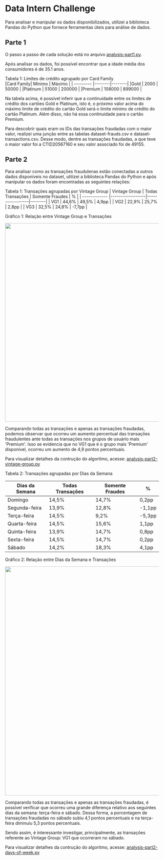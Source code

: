 # Data Intern Challenge

Para analisar e manipular os dados disponibilizados, utilizei a biblioteca Pandas do Python que fornece ferramentas úteis para análise de dados.

## Parte 1

O passo a passo de cada solução está no arquivo [analysis-part1.py](https://github.com/Thhc10/data-intern-challenge/blob/main/Soluções/analysis-part1.py).

Após analisar os dados, foi possível encontrar que a idade média dos consumidores é de 35.1 anos.

Tabela 1: Limites de crédito agrupado por Card Family                
|Card Family| Mínimo | Máximo |
| --------- |--------|--------|
|Gold       | 2000   | 50000  |
|Platinum   | 51000  | 200000 |
|Premium    | 108000 | 899000 |

Na tabela acima, é possível inferir que a continuidade entre os limites de crédito dos cartões Gold e Platinum, isto é, o próximo valor acima do máximo limite de crédito do cartão Gold será o limite mínimo de crédito do cartão Platinum. Além disso, não há essa continuidade para o cartão Premium.

Para descobrir quais eram os IDs das transações fraudadas com o maior valor, realizei uma junção entre as tabelas dataset-frauds.csv e dataset-transactions.csv. Desse modo, 
dentre as transações fraudadas, a que teve o maior valor foi a CTID20567160 e seu valor associado foi de 49155.

## Parte 2

Para analisar como as transações fraudulenas estão conectadas a outros dados disponíveis no dataset, utilizei a biblioteca Pandas do Python e após manipular os dados foram encontradas as seguintes relações:

Tabela 1: Transações agrupadas por Vintage Group
| Vintage Group | Todas Transações | Somente Fraudes |    %   |
| ------------- |------------------|-----------------|--------|
| VG1           | 44,6%            | 49,5%           | 4,9pp  |
| VG2           | 22,9%            | 25,7%           | 2,8pp  |
| VG3           | 32,5%            | 24,8%           | -7,7pp |

Gráfico 1: Relação entre Vintage Group e Transações

<img src="https://user-images.githubusercontent.com/39107746/109373026-5bbf8f00-788b-11eb-843d-539af00a8016.png" width="650">

Comparando todas as transações e apenas as transações fraudadas, podemos observar que ocorreu um aumento percentual das transações fraudulentes ante todas as transações nos grupos de usuário mais 'Premium'. Isso se evidencia que no VG1 que é o grupo mais 'Premium' disponível, ocorreu um aumento de 4,9 pontos percentuais.

Para visualizar detalhes da contrução do algoritmo, acesse: [analysis-part2-vintage-group.py](https://github.com/Thhc10/data-intern-challenge/blob/main/Solu%C3%A7%C3%B5es/analysis-part2-vintage-group.py)

Tabela 2: Transações agrupadas por Dias da Semana

| Dias da Semana | Todas Transações | Somente Fraudes |    %   |
| -------------- |------------------|-----------------|--------|
| Domingo        | 14,5%            | 14,7%           | 0,2pp  |
| Segunda-feira  | 13,9%            | 12,8%           | -1,1pp |
| Terça-feira    | 14,5%            |  9,2%           | -5,3pp |
| Quarta-feira   | 14,5%            | 15,6%           | 1,1pp  |
| Quinta-feira   | 13,9%            | 14,7%           | 0,8pp  |
| Sexta-feira    | 14,5%            | 14,7%           | 0,2pp  |
| Sábado         | 14,2%            | 18,3%           | 4,1pp  |

Gráfico 2: Relação entre Dias da Semana e Transações

<img src="https://user-images.githubusercontent.com/39107746/109373202-3e3ef500-788c-11eb-9a5e-3cddb650855d.png" width="750">

Comparando todas as transações e apenas as transações fraudadas, é possível verificar que ocorreu uma grande diferença relativo aos seguintes dias da semana: terça-feira e sábado. Dessa forma, a porcentagem de transações fraudadas no sábado subiu 4,1 pontos percentuais e na terça-feira diminuiu 5,3 pontos percentuais.

Sendo assim, é interessante investigar, principalmente, as transações referente ao Vintage Group: VG1 que ocorreram no sábado.

Para visualizar detalhes da contrução do algoritmo, acesse: [analysis-part2-days-of-week.py](https://github.com/Thhc10/data-intern-challenge/blob/main/Solu%C3%A7%C3%B5es/analysis-part2-days-of-week.py)

